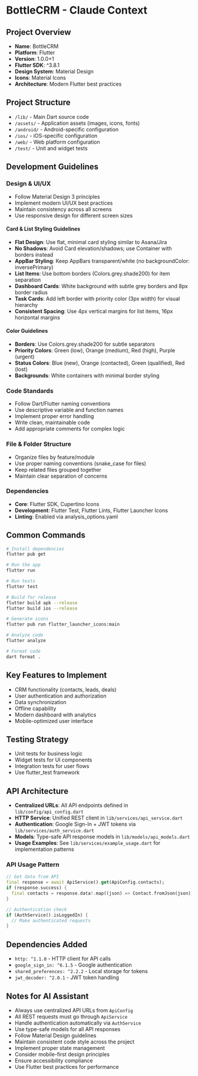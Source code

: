 # BottleCRM - Claude Context

## Project Overview
- **Name**: BottleCRM
- **Platform**: Flutter
- **Version**: 1.0.0+1
- **Flutter SDK**: ^3.8.1
- **Design System**: Material Design
- **Icons**: Material Icons
- **Architecture**: Modern Flutter best practices

## Project Structure
- `/lib/` - Main Dart source code
- `/assets/` - Application assets (images, icons, fonts)
- `/android/` - Android-specific configuration
- `/ios/` - iOS-specific configuration
- `/web/` - Web platform configuration
- `/test/` - Unit and widget tests

## Development Guidelines

### Design & UI/UX
- Follow Material Design 3 principles
- Implement modern UI/UX best practices
- Maintain consistency across all screens
- Use responsive design for different screen sizes

#### Card & List Styling Guidelines
- **Flat Design**: Use flat, minimal card styling similar to Asana/Jira
- **No Shadows**: Avoid Card elevation/shadows; use Container with borders instead
- **AppBar Styling**: Keep AppBars transparent/white (no backgroundColor: inversePrimary)
- **List Items**: Use bottom borders (Colors.grey.shade200) for item separation
- **Dashboard Cards**: White background with subtle grey borders and 8px border radius
- **Task Cards**: Add left border with priority color (3px width) for visual hierarchy
- **Consistent Spacing**: Use 4px vertical margins for list items, 16px horizontal margins

#### Color Guidelines
- **Borders**: Use Colors.grey.shade200 for subtle separators
- **Priority Colors**: Green (low), Orange (medium), Red (high), Purple (urgent)
- **Status Colors**: Blue (new), Orange (contacted), Green (qualified), Red (lost)
- **Backgrounds**: White containers with minimal border styling

### Code Standards
- Follow Dart/Flutter naming conventions
- Use descriptive variable and function names
- Implement proper error handling
- Write clean, maintainable code
- Add appropriate comments for complex logic

### File & Folder Structure
- Organize files by feature/module
- Use proper naming conventions (snake_case for files)
- Keep related files grouped together
- Maintain clear separation of concerns

### Dependencies
- **Core**: Flutter SDK, Cupertino Icons
- **Development**: Flutter Test, Flutter Lints, Flutter Launcher Icons
- **Linting**: Enabled via analysis_options.yaml

## Common Commands
```bash
# Install dependencies
flutter pub get

# Run the app
flutter run

# Run tests
flutter test

# Build for release
flutter build apk --release
flutter build ios --release

# Generate icons
flutter pub run flutter_launcher_icons:main

# Analyze code
flutter analyze

# Format code
dart format .
```

## Key Features to Implement
- CRM functionality (contacts, leads, deals)
- User authentication and authorization
- Data synchronization
- Offline capability
- Modern dashboard with analytics
- Mobile-optimized user interface

## Testing Strategy
- Unit tests for business logic
- Widget tests for UI components
- Integration tests for user flows
- Use flutter_test framework

## API Architecture
- **Centralized URLs**: All API endpoints defined in `lib/config/api_config.dart`
- **HTTP Service**: Unified REST client in `lib/services/api_service.dart`
- **Authentication**: Google Sign-In + JWT tokens via `lib/services/auth_service.dart`
- **Models**: Type-safe API response models in `lib/models/api_models.dart`
- **Usage Examples**: See `lib/services/example_usage.dart` for implementation patterns

### API Usage Pattern
```dart
// Get data from API
final response = await ApiService().get(ApiConfig.contacts);
if (response.success) {
  final contacts = response.data!.map((json) => Contact.fromJson(json)).toList();
}

// Authentication check
if (AuthService().isLoggedIn) {
  // Make authenticated requests
}
```

## Dependencies Added
- `http: ^1.1.0` - HTTP client for API calls
- `google_sign_in: ^6.1.5` - Google authentication
- `shared_preferences: ^2.2.2` - Local storage for tokens
- `jwt_decoder: ^2.0.1` - JWT token handling

## Notes for AI Assistant
- Always use centralized API URLs from `ApiConfig`
- All REST requests must go through `ApiService`
- Handle authentication automatically via `AuthService`
- Use type-safe models for all API responses
- Follow Material Design guidelines
- Maintain consistent code style across the project
- Implement proper state management
- Consider mobile-first design principles
- Ensure accessibility compliance
- Use Flutter best practices for performance